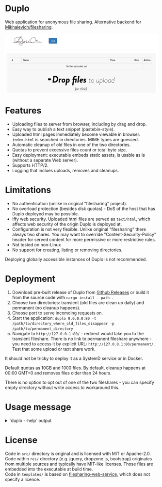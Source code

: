 # Duplo

Web application for anonymous file sharing. Alternative backend for [Mikhalevich/filesharing](https://github.com/Mikhalevich/filesharing).

![screenshot](screenshot.png)

# Features

* Uploading files to server from browser, including by drag and drop.
* Easy way to publish a text snippet (pastebin-style).
* Uploaded html pages immediately become viewable in browser. `index.html` is searched in directories. MIME types are guessed.
* Automatic cleanup of old files in one of the two directories.
* Quotas to prevent excessive files count or total byte size.
* Easy deployment: executable embeds static assets, is usable as is (without a separate Web server).
* Supports HTTP/2.
* Logging that inclues uploads, removes and cleanups.

# Limitations

* No authentication (unlike in original "filesharing" project).
* No overload protection (besides disk quotas) - DoS of the host that has Duplo deployed may be possible.
* Iffy web security. Uploaded html files are served as `text/html`, which affects web security of the origin Duplo is deployed at.
* Configuration is not very flexible. Unlike original "filesharing" there always two shares. You may want to override "Content-Security-Policy" header for served content for more permissive or more restrictive rules.
* Not tested on non-Linux
* No support for creating, listing or removing directories.

Deploying globally accessible instances of Duplo is not recommended.

# Deployment

1. Download pre-built release of Duplo from [Github Releases](https://github.com/vi/duplo/releases) or build it from the source code with `cargo install --path .`
2. Choose two directories: transient (old files are clean up daily) and permanent (no cleanup happens).
3. Choose port to serve incomding requests on.
4. Start the application: `duplo 0.0.0.0:80 -t /path/to/directory_where_old_files_disappear -p /path/to/permanent_directory`
5. Navigate to `http://127.0.0.1:80/` - redirect would take you to the transient fileshare. There is no link to permanent fileshare anywhere - you need to access it by explicit URL: `http://127.0.0.1:80/permanent/`. Test that some upload or text share work.

It should not be tricky to deploy it as a SystemD service or in Docker.

Default quotas as 10GB and 1000 files. By default, cleanup happens at 00:00 GMT+0 and removes files older than 24 hours.

There is no option to opt out of one of the two fileshares - you can specify empty directory without write access to workaround this.

# Usage message

<details><summary>`duplo --help` output</summary>

```
Usage: duplo <listen_socket> -t <transiet-directory> -p <permanent-directory> [--max-files <max-files>] [--max-bytes <max-bytes>] [--cleanup-time-utc <cleanup-time-utc>] [--cleanup-maxhours <cleanup-maxhours>] [--transient-title <transient-title>] [--permanent-title <permanent-title>] [--content-security-policy <content-security-policy>]

simple insecure HTTP server with anonymous file upload (including html/js upload and publication)

Positional Arguments:
  listen_socket     socket address to bind TCP socket and listen for including
                    HTTP requests

Options:
  -t, --transiet-directory
                    serve (and upload) files from this directory at /transient/
  -p, --permanent-directory
                    serve (and upload) files from this directory at /permanent/
  --max-files       maximum number of files allowed to reside in transient and
                    permanent directories. Default is 1000
  --max-bytes       maximum number of bytes allowed to reside in transient and
                    permanent directories. Default is 10GB
  --cleanup-time-utc
                    time of day (UTC+0 timezone) to trigger the cleanup event
                    on. Default is `00:00:00`
  --cleanup-maxhours
                    clean up files older than this number of hours from the
                    transient directory. Default is 24.
  --transient-title page title for transient directory's filelist
  --permanent-title page title for permanent directory's filelist
  --content-security-policy
                    set this Content-Security-Policy header for served files
  --help            display usage information

```

</details>

# License

Code in `src/` directory is original and is licensed with MIT or Apache-2.0.  
Code within `res/` directory (e.g. jquery, dropzone.js, bootstrap) originates from multiple sources and typically have MIT-like licenses. Those files are embedded into the executable at build time.  
Code in `templates/` is based on [filesharing-web-service](https://github.com/Mikhalevich/filesharing-web-service/tree/22e686e89aee40447e0a0942c444170806bd3cfb), which does not specify a licence.  
